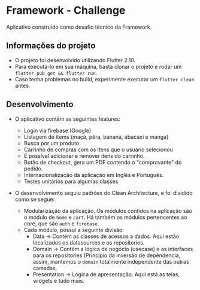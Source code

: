 # Framework - Challenge
Aplicativo construído como desafio técnico da Framework.

## Informações do projeto
- O projeto foi desenvolvido utilizando Flutter 2.10.
- Para executa-lo em sua máquina, basta clonar o projeto e rodar um `flutter pub get && flutter run`.
- Caso tenha problemas no build, experimente executar um `flutter clean` antes.

## Desenvolvimento
- O aplicativo contém as seguintes features:
  - Login via firebase (Google)
  - Listagem de items (maçã, pêra, banana, abacaxi e manga)
  - Busca por um produto
  - Carrinho de compras com os itens que o usuário selecionou
  - É possível adicionar e remover itens do carrinho.
  - Botão de checkout, gera um PDF contendo o "comprovante" do pedido.
  - Internacionalização da aplicação em Inglês e Português.
  - Testes unitários para algumas classes
  
- O desenvolvimento seguiu padrões do Clean Architecture, e foi dividido como se segue:
  - Modularização da aplicação. Os módulos contidos na aplicação são o módulo de `home` e `cart`. Há também os módulos pertencentes ao core, que são `auth` e `firebase`.
  - Cada módulo, possui a seguinte divisão:
    - Data -> Contém as classes de acessos a dados. Aqui estão localizados os datasources e os repositories.
    - Domain -> Contém a lógica de negócio (usecase) e as interfaces para os repositories (Princípio da inversão de depêndencia, assim, mantemos o `domain` totalmente independente das outras camadas.
    - Presentation -> Lógica de apresentação. Aqui está as telas, widgets e tudo mais.   
